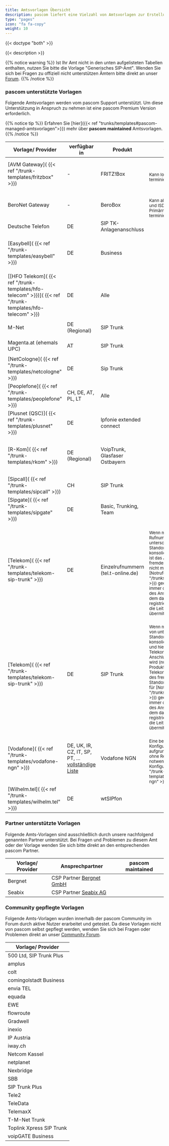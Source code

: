 ```yaml
---
title: Amtsvorlagen Übersicht
description: pascom liefert eine Vielzahl von Amtsvorlagen zur Erstellung von SIP-, Analog- und ISDN-Ämtern mit. Diese Vorlagen helfen Ihnen bei der Einrichtung und legen automatisch passende Rufregeln an.
type: "pages"
icon: "fa fa-copy"
weight: 10
---
```


{{< doctype "both" >}}

{{< description >}}

{{% notice warning %}}
Ist Ihr Amt nicht in den unten aufgelisteten Tabellen enthalten, nutzen Sie bitte die Vorlage "Generisches SIP-Amt". Wenden Sie sich bei Fragen zu offiziell nicht unterstützen Ämtern bitte direkt an unser [Forum](https://www.pascom.net/forum).
{{% /notice %}}

### pascom unterstützte Vorlagen

Folgende Amtsvorlagen werden vom pascom Support unterstützt. Um diese Unterstützung in Anspruch zu nehmen ist eine pascom Premium Version erforderlich.

{{% notice tip %}}
Erfahren Sie [hier]({{< ref "trunks/templates#pascom-managed-amtsvorlagen">}}) mehr über **pascom maintained** Amtsvorlagen.
{{% /notice %}}

|Vorlage/ Provider|verfügbar in|Produkt|OnSite|Cloud|pascom maintained|
|---|---|---|---|---|---|
|[AVM Gateway]( {{< ref "/trunk-templates/fritzbox" >}})| - |FRITZ!Box|<i class='fas fa-check'></i> <br/><sub>Kann lokale SIP-Ämter terminieren.</sub>|<i class='fas fa-check'></i> <br/><sub>Kann lokale SIP-Ämter terminieren. Eine direkte Verbindung zur Box z. B. via VPN ist erforderlich.</sub>|
|BeroNet Gateway| - |BeroBox|<i class='fas fa-check'></i> <br/><sub>Kann alle Analogen und ISDN/ Primärmultiplex Ämter terminieren.</sub>|<i class='fas fa-check'></i> <br/><sub>Kann alle Analogen und ISDN/ Primärmultiplex Ämter terminieren.</sub>|
|Deutsche Telefon|DE|SIP TK-Anlagenanschluss|<i class='fas fa-check'></i>|<i class='fas fa-check'></i>|
|[Easybell]( {{< ref "/trunk-templates/easybell" >}})|DE|Business|<i class='fas fa-check'></i>|<i class='fas fa-check'></i> <br/><sub>Bedingt durch Provider-seitiges Blacklisting kann es zu kurzen Unterbrechungen kommen.</sub>|<i class='fas fa-check'></i>|
|[[HFO Telekom]( {{< ref "/trunk-templates/hfo-telecom" >}})]( {{< ref "/trunk-templates/hfo-telecom" >}})|DE|Alle|<i class='fas fa-check'></i>|<i class='fas fa-check'></i>|<i class='fas fa-check'></i>|
|M-Net|DE (Regional)|SIP Trunk|<i class='fas fa-check'></i>|<i class='fas fa-times'></i><br/><sub> Wird derzeit nicht unterstützt.</sub>||
|Magenta.at (ehemals UPC)|AT|SIP Trunk|<i class='fas fa-check'></i>|<i class='fas fa-times'></i><br/><sub> Wird derzeit nicht unterstützt.</sub>|
|[NetCologne]( {{< ref "/trunk-templates/netcologne" >}})|DE|Sip Trunk|<i class='fas fa-check'></i>|<i class='fas fa-check'></i>|<i class='fas fa-check'></i>|
|[Peoplefone]( {{< ref "/trunk-templates/peoplefone" >}})|CH, DE, AT, PL, LT|Alle|<i class='fas fa-check'></i>|<i class='fas fa-check'></i>|<i class='fas fa-check'></i>|
|[Plusnet (QSC)]( {{< ref "/trunk-templates/plusnet" >}})|DE|Ipfonie extended connect|<i class='fas fa-check'></i>|<i class='fas fa-check'></i>|
|[R-Kom]( {{< ref "/trunk-templates/rkom" >}})|DE (Regional)|VoipTrunk, <br /> Glasfaser Ostbayern|<i class='fas fa-check'></i>|<i class='fas fa-check'></i> <br/><sub>Bei einem Umzug des lokalen Amts zur pascom Cloud ist eine Abstimmung mit dem R-Kom Vertrieb notwendig.</sub>|<i class='fas fa-check'></i>|
|[Sipcall]( {{< ref "/trunk-templates/sipcall" >}})|CH|SIP Trunk|<i class='fas fa-check'></i>|<i class='fas fa-check'></i>|<i class='fas fa-check'></i>|
|[Sipgate]( {{< ref "/trunk-templates/sipgate" >}})|DE|Basic, Trunking, Team|<i class='fas fa-check'></i>|<i class='fas fa-check'></i>|<i class='fas fa-check'></i>|
|[Telekom]( {{< ref "/trunk-templates/telekom-sip-trunk" >}})|DE|Einzelrufnummern (tel.t-online.de)|<i class='fas fa-check'></i> <br/><sub>Wenn mehrere Rufnummern von unterschiedlichen Standorten konsolidiert werden, ist das Amt des fremden Standorts nicht mehr für [Notrufe]({{< ref "/trunks/emergencies" >}}) geeignet. Es wird immer der Standort des Anschlusses, mit dem das Amt registriert wurde, an die Leitstelle übermittelt.</sub> |<i class='fas fa-check'></i><br/><sub>Dieses Amt ist in der Cloud nicht für [Notrufe]({{< ref "/trunks/emergencies" >}}) geeignet, da immer der Standort des Anschlusses, mit dem das Amt registriert wurde, an die Leitstelle übermittelt wird.|<i class='fas fa-check'></i>|
|[Telekom]( {{< ref "/trunk-templates/telekom-sip-trunk" >}})|DE|SIP Trunk|<i class='fas fa-check'></i> <br/><sub>Wenn mehrere Trunks von unterschiedlichen Standorten konsolidiert werden und hierfür ein Telekom VDSL/FTTH Anschluss verwendet wird (nur genau diese Produkte der Telekom), ist das Amt des fremden Standorts nicht mehr für [Notrufe]({{< ref "/trunks/emergencies" >}}) geeignet. Es wird immer der Standort des Anschlusses, mit dem das Amt registriert wurde, an die Leitstelle übermittelt.</sub> |<i class='fas fa-check'></i>|<i class='fas fa-check'></i>|
|[Vodafone]( {{< ref "/trunk-templates/vodafone-ngn" >}})|DE, UK, IR, CZ, IT, SP, PT, ... [vollständige Liste](https://www.vodafone.com/content/index/about/where.html)|Vodafone NGN|<i class='fas fa-check'></i> <br/><sub>Eine besondere Konfiguration ist aufgrund des Amts ohne Registrierung notwendig. [Zur Konfiguration]( {{< ref "/trunk-templates/vodafone-ngn" >}})</sub>|<i class='fas fa-times'></i> <br/><sub> Wird derzeit noch nicht unterstützt.</sub>|
|[Wilhelm.tel]( {{< ref "/trunk-templates/wilhelm.tel" >}})|DE|wtSIPfon|<i class='fas fa-check'></i>|<i class='fas fa-times'></i><br/><sub> Wird derzeit noch nicht unterstützt.</sub>|


### Partner unterstützte Vorlagen

Folgende Amts-Vorlagen sind ausschließlich durch unsere nachfolgend genannten Partner unterstützt. 
Bei Fragen und Problemen zu diesem Amt oder der Vorlage wenden Sie sich bitte direkt an den entsprechenden pascom Partner.

|Vorlage/ Provider|Ansprechpartner|pascom maintained|
|---|---|---|
|Bergnet|CSP Partner [Bergnet GmbH](https://www.berg.net/)|
|Seabix|CSP Partner [Seabix AG](https://www.seabix.com/home)|<i class='fas fa-check'></i>|


### Community gepflegte Vorlagen

Folgende Amts-Vorlagen wurden innerhalb der pascom Community im Forum durch aktive Nutzer erarbeitet und getestet. 
Da diese Vorlagen nicht von pascom selbst gepflegt werden, wenden Sie sich bei Fragen oder Problemen direkt an unser [Community Forum](https://www.pascom.net/forum).

|Vorlage/ Provider|
|---|
|500 Ltd, SIP Trunk Plus|
|amplus|
|colt|
|comingolstadt Business|
|envia TEL|
|equada|
|EWE|
|flowroute|
|Gradwell|
|inexio|
|IP Austria|
|iway.ch|
|Netcom Kassel|
|netplanet|
|Nexbridge|
|SBB|
|SIP Trunk Plus|
|Tele2|
|TeleData|
|TelemaxX|
|T-M-Net Trunk|
|Toplink Xpress SIP Trunk|
|voipGATE Business|